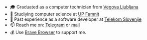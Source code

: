 - 🎓 Graduated as a computer technician from [Vegova Ljubljana](https://www.vegova.si/)
- 🏫 Studiying computer science at [UP Famnit](https://www.famnit.upr.si/en)
- 💼 Past experience as a software developer at [Telekom Slovenije](https://www.telekom.si/) 
- 📫 Reach me on: [Telegram](https://t.me/urluur/) or [mail](mailto:luka.urs@icloud.com)
- 💰 Use [Brave Browser](https://brave.com) to support me.
